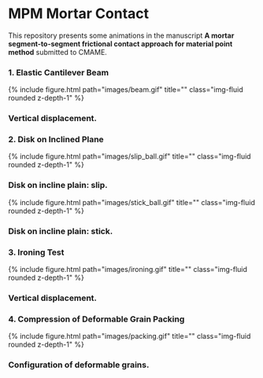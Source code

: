 # MPM Mortar Contact

This repository presents some animations in the manuscript __A mortar segment-to-segment frictional contact approach for material point
method__ submitted to CMAME.

### 1. Elastic Cantilever Beam

<div class="row justify-content-sm-center">
    <div class="col-sm-3 mt-3 mt-md-0" style="max-width: 750px; margin: auto;"> 
        {% include figure.html path="images/beam.gif" title="" class="img-fluid rounded z-depth-1" %}
    </div>
    <div class="caption center">
            <h3>Vertical displacement.</h3>
    </div>
</div>

### 2. Disk on Inclined Plane

<div class="row justify-content-sm-center">
    <div class="col-sm-3 mt-3 mt-md-0" style="max-width: 750px; margin: auto;"> 
        {% include figure.html path="images/slip_ball.gif" title="" class="img-fluid rounded z-depth-1" %}
        <div class="caption center">
            <h3>Disk on incline plain: slip.</h3>
        </div>
    </div>
</div>

<div class="row justify-content-sm-center">
    <div class="col-sm-3 mt-3 mt-md-0" style="max-width: 750px; margin: auto;"> 
        {% include figure.html path="images/stick_ball.gif" title="" class="img-fluid rounded z-depth-1" %}
        <div class="caption center">
            <h3>Disk on incline plain: stick.</h3>
        </div>
    </div>
</div>

### 3. Ironing Test

<div class="row justify-content-sm-center">
    <div class="col-sm-3 mt-3 mt-md-0" style="max-width: 750px; margin: auto;"> 
        {% include figure.html path="images/ironing.gif" title="" class="img-fluid rounded z-depth-1" %}
        <div class="caption center">
            <h3>Vertical displacement.</h3>
        </div>
    </div>
</div>

### 4. Compression of Deformable Grain Packing

<div class="row justify-content-sm-center">
    <div class="col-sm-3 mt-3 mt-md-0" style="max-width: 750px; margin: auto;"> 
        {% include figure.html path="images/packing.gif" title="" class="img-fluid rounded z-depth-1" %}
        <div class="caption center">
            <h3>Configuration of deformable grains.</h3>
        </div>
    </div>
</div>

